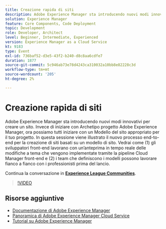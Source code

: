 ```yaml
---
title: Creazione rapida di siti
description: Adobe Experience Manager sta introducendo nuovi modi innovativi per creare un sito. Invece di iniziare con Archetipo progetto Adobe Experience Manager, ora possiamo tutti iniziare con un Modello del sito appropriato per il tuo progetto. In questa sessione viene illustrato il nuovo processo end-to-end per la creazione di siti basati su un modello di sito. Vedrai come (1) gli sviluppatori front-end lavorano con un’anteprima in tempo reale delle modifiche a tema che vengono implementate tramite la pipeline Cloud Manager front-end e (2) i team che definiscono i modelli possono lavorare fianco a fianco con i professionisti prima del lancio.
solution: Experience Manager
feature: Core Components, Code Deployment
topic: Development
role: Developer, Architect
level: Beginner, Intermediate, Experienced
version: Experience Manager as a Cloud Service
kt: 9183
type: Event
exl-id: 736baf52-d3e5-43f2-b240-d8c8aa6cdfe7
duration: 1877
source-git-commit: 5c946ab73e78d4243ca310032a10bb8e82228c3d
workflow-type: tm+mt
source-wordcount: '205'
ht-degree: 2%

---
```


# Creazione rapida di siti

Adobe Experience Manager sta introducendo nuovi modi innovativi per creare un sito. Invece di iniziare con Archetipo progetto Adobe Experience Manager, ora possiamo tutti iniziare con un Modello del sito appropriato per il tuo progetto. In questa sessione viene illustrato il nuovo processo end-to-end per la creazione di siti basati su un modello di sito. Vedrai come (1) gli sviluppatori front-end lavorano con un’anteprima in tempo reale delle modifiche a tema che vengono implementate tramite la pipeline Cloud Manager front-end e (2) i team che definiscono i modelli possono lavorare fianco a fianco con i professionisti prima del lancio.

Continua la conversazione in **[Experience League Communities](https://adobe.ly/2Y4sJMf)**.

>[!VIDEO](https://video.tv.adobe.com/v/337721/?quality=12&learn=on&hidetitle=true)

## Risorse aggiuntive

- [Documentazione di Adobe Experience Manager](https://experienceleague.adobe.com/docs/experience-manager-cloud-service.html?lang=it)
- [Panoramica di Adobe Experience Manager Cloud Service](https://experienceleague.adobe.com/docs/experience-manager-cloud-service/overview/home.html?lang=it)
- [Tutorial su Adobe Experience Manager](https://experienceleague.adobe.com/docs/experience-manager-tutorials.html?lang=it)
